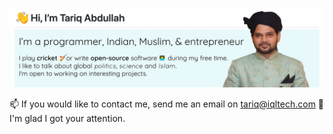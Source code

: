 
<p align="center">
    <img src="https://github.com/tariq-abdullah/tariq-abdullah/blob/main/introduction.png?raw=true">
</p>

 📫  If you would like to contact me, send me an email on tariq@iqltech.com 👀 I'm glad I got your attention. 
